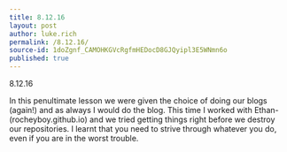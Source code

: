 ```yaml
---
title: 8.12.16
layout: post
author: luke.rich
permalink: /8.12.16/
source-id: 1doZgnf_CAMOHKGVcRgfmHEDocD8GJQyipl3E5WNmn6o
published: true
---
```

8.12.16

In this penultimate lesson we were given the choice of doing our blogs (again!) and as always I would do the blog. This time I worked with Ethan-(rocheyboy.github.io) and we tried getting things right before we destroy our repositories. I learnt that you need to strive through whatever you do, even if you are in the worst trouble.

